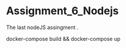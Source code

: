 # Assignment_6_Nodejs
The last  nodeJS assingment .

<!-- Run docker -->
docker-compose build && docker-compose up